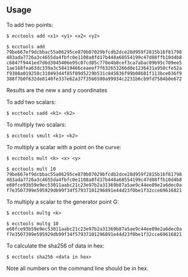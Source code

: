 ## Usage

To add two points:

    $ ecctools add <x1> <y1> <x2> <y2>

    $ ecctools add 79be667ef9dcbbac55a06295ce870b07029bfcdb2dce28d959f2815b16f81798 483ada7726a3c4655da4fbfc0e1108a8fd17b448a68554199c47d08ffb10d4b8 c6047f9441ed7d6d3045406e95c07cd85c778e4b8cef3ca7abac09b95c709ee5 1ae168fea63dc339a3c58419466ceaeef7f632653266d0e1236431a950cfe52a
    f9308a019258c31049344f85f89d5229b531c845836f99b08601f113bce036f9 388f7b0f632de8140fe337e62a37f3566500a99934c2231b6cb9fd7584b8e672

Results are the new x and y coordinates

To add two scalars:

    $ ecctools sadd <k1> <k2>

To multiply two scalars:

    $ ecctools smult <k1> <k2>


To multiply a scalar with a point on the curve:

    $ ecctools mult <k> <x> <y>

    $ ecctools mult 10 79be667ef9dcbbac55a06295ce870b07029bfcdb2dce28d959f2815b16f81798 483ada7726a3c4655da4fbfc0e1108a8fd17b448a68554199c47d08ffb10d4b8
    e60fce93b59e9ec53011aabc21c23e97b2a31369b87a5ae9c44ee89e2a6dec0a f7e3507399e595929db99f34f57937101296891e44d23f0be1f32cce69616821

To multiply a scalar to the generator point G:

    $ ecctools multg <k>

    $ ecctools multg 10
    e60fce93b59e9ec53011aabc21c23e97b2a31369b87a5ae9c44ee89e2a6dec0a f7e3507399e595929db99f34f57937101296891e44d23f0be1f32cce69616821

To calculate the sha256 of data in hex:

    $ ecctools sha256 <data in hex>

Note all numbers on the command line should be in hex.